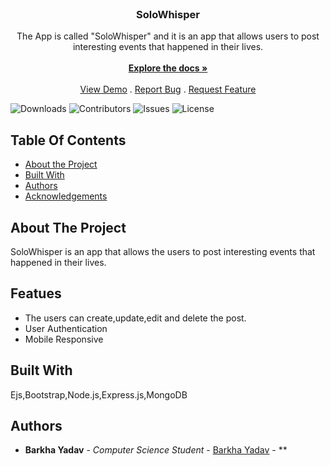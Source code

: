 <br/>
<p align="center">
  <h3 align="center">SoloWhisper</h3>

  <p align="center">
    The App is called "SoloWhisper" and it is an app that allows users to post interesting events that happened in their lives.
    <br/>
    <br/>
    <a href="https://github.com/barkhayadav12/SoloWhisper_SOLO"><strong>Explore the docs »</strong></a>
    <br/>
    <br/>
    <a href="https://github.com/barkhayadav12/SoloWhisper_SOLO">View Demo</a>
    .
    <a href="https://github.com/barkhayadav12/SoloWhisper_SOLO/issues">Report Bug</a>
    .
    <a href="https://github.com/barkhayadav12/SoloWhisper_SOLO/issues">Request Feature</a>
  </p>
</p>

![Downloads](https://img.shields.io/github/downloads/barkhayadav12/SoloWhisper_SOLO/total) ![Contributors](https://img.shields.io/github/contributors/barkhayadav12/SoloWhisper_SOLO?color=dark-green) ![Issues](https://img.shields.io/github/issues/barkhayadav12/SoloWhisper_SOLO) ![License](https://img.shields.io/github/license/barkhayadav12/SoloWhisper_SOLO) 

## Table Of Contents

* [About the Project](#about-the-project)
* [Built With](#built-with)
* [Authors](#authors)
* [Acknowledgements](#acknowledgements)

## About The Project

SoloWhisper is an app that allows the users to post interesting events that happened in their lives. 

## Featues
<ul>
  <li>The users can create,update,edit and delete the post.</li>
  <li>User Authentication</li>
  <li>Mobile Responsive</li>
</ul>

## Built With

Ejs,Bootstrap,Node.js,Express.js,MongoDB





## Authors

* **Barkha Yadav** - *Computer Science Student* - [Barkha Yadav](https://github.com/barkhayadav12/) - **


